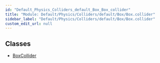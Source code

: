 ```yaml
---
id: "Default_Physics_Colliders_default_Box_Box_collider"
title: "Module: Default/Physics/Colliders/default/Box/Box.collider"
sidebar_label: "Default/Physics/Colliders/default/Box/Box.collider"
custom_edit_url: null
---
```


## Classes

- [BoxCollider](../classes/Default_Physics_Colliders_default_Box_Box_collider.BoxCollider.md)
